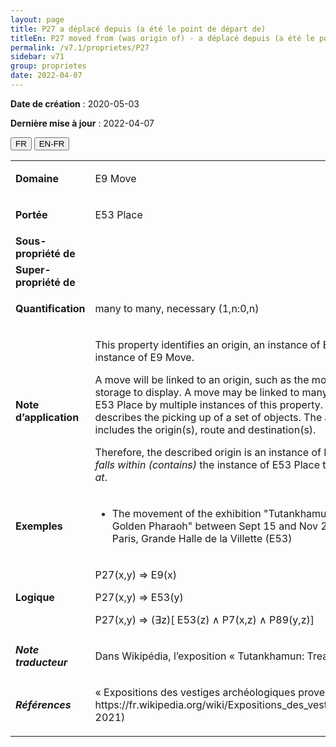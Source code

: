 ```yaml
---
layout: page
title: P27 a déplacé depuis (a été le point de départ de)
titleEn: P27 moved from (was origin of) - a déplacé depuis (a été le point de départ de)
permalink: /v7.1/proprietes/P27
sidebar: v71
group: proprietes
date: 2022-04-07
---
```


**Date de création** : 2020-05-03

**Dernière mise à jour** : 2022-04-07

<div class="lang-buttons">
  <button id="fr" class="activate">FR</button>
  <button id="en-fr">EN-FR</button>
</div>

<table>
				<tbody>
				<tr>
					<td><strong>Domaine</strong></td>
					<td class="en"><p>E9 Move</p>
							</td>
						<td><p><code class="language-plaintext highlighter-rouge">E9_Déplacement</code></p>
							</td>
						</tr>
					<tr>
					<td><strong>Portée</strong></td>
					<td class="en"><p>E53 Place</p>
							</td>
						<td><p><code class="language-plaintext highlighter-rouge">E53_Lieu</code></p>
							</td>
						</tr>
					<tr>
					<td><strong>Sous-propriété de</strong></td>
					<td class="en"><p></p>
							</td>
						<td><p></p>
							</td>
						</tr>
					<tr>
					<td><strong>Super-propriété de</strong></td>
					<td class="en"><p></p>
							</td>
						<td><p></p>
							</td>
						</tr>
					<tr>
					<td><strong>Quantification</strong></td>
					<td class="en"><p>many to many, necessary (1,n:0,n)</p>
							</td>
						<td><p>plusieurs à plusieurs, nécessaire (1,n:0,n)</p>
							</td>
						</tr>
					<tr>
					<td><strong>Note d’application</strong></td>
					<td class="en"><p>This property identifies an origin, an instance of E53 Place, of an instance of E9 Move. </p>
							<p></p>
							<p>A move will be linked to an origin, such as the move of an artifact from storage to display. A move may be linked to many starting instances of E53 Place by multiple instances of this property. In this case the move describes the picking up of a set of objects. The area of the move includes the origin(s), route and destination(s). </p>
							<p></p>
							<p>Therefore, the described origin is an instance of E53 Place which <em>P89 falls within (contains)</em> the instance of E53 Place the move <em>P7 took place at</em>. </p>
							</td>
						<td><p>Cette propriété identifie une origine, qui est une instance de <code class="language-plaintext highlighter-rouge">E53_Lieu</code>, d’une instance de <code class="language-plaintext highlighter-rouge">E9_Déplacement</code>. </p>
							<p></p>
							<p>Un déplacement est lié à une origine, par exemple le déplacement d’un artefact depuis son espace d'entreposage vers son lieu d'exposition. Un déplacement peut être lié à de nombreuses instances de <code class="language-plaintext highlighter-rouge">E53_Lieu</code> de départ par de multiples occurrences de cette propriété. Dans ce cas, le déplacement décrit le ramassage d’un ensemble d’objets. L'étendue du déplacement inclut l’origine ou les origines, le trajet et la ou les destinations.</p>
							<p></p>
							<p>Par conséquent, l’origine décrite est une instance de <code class="language-plaintext highlighter-rouge">E53_Lieu</code> qui s’insère dans (<code class="language-plaintext highlighter-rouge">P89_s’insère_dans</code>) l’instance de <code class="language-plaintext highlighter-rouge">E53_Lieu</code> dans laquelle le déplacement a eu lieu (<code class="language-plaintext highlighter-rouge">P7_a_eu_lieu_dans</code>).</p>
							<p></p>
							</td>
						</tr>
					<tr>
					<td><strong>Exemples</strong></td>
					<td class="en"><ul><li><p>The movement of the exhibition "Tutankhamun: Treasures of the Golden Pharaoh" between Sept 15 and Nov 2 2019 (E9) moved from Paris, Grande Halle de la Villette (E53) </p>
							</li>
									</ul></td>
						<td><ul><li><p>Le déplacement de l’exposition «  Toutânkhamon, le trésor du Pharaon » entre le 15 septembre et le 2 novembre 2019 (<code class="language-plaintext highlighter-rouge">E9_Déplacement</code>) a déplacé depuis (<code class="language-plaintext highlighter-rouge">P27_a_déplacé_depuis</code>) la Grande Halle de la Villette à Paris (<code class="language-plaintext highlighter-rouge">E53_Lieu</code>) les objets concernés.</p>
							</li>
									</ul></td>
						</tr>
					<tr>
					<td><strong>Logique</strong></td>
					<td class="en"><p>P27(x,y) ⇒ E9(x)</p>
							<p>P27(x,y) ⇒ E53(y) </p>
							<p>P27(x,y) ⇒ (∃z)[ E53(z) ∧ P7(x,z) ∧ P89(y,z)]</p>
							</td>
						<td><p>P27(x,y) ⇒ E9(x) </p>
							<p>P27(x,y) ⇒ E53(y)</p>
							<p> P27(x,y) ⇒ (∃z)[ E53(z) ∧ P7(x,z) ∧ P89(y,z)]</p>
							</td>
						</tr>
					<tr>
					<td><strong><em>Note traducteur</em></strong></td>
					<td colspan="2"><p>Dans Wikipédia, l’exposition « Tutankhamun: Treasures of the Golden Pharaoh » a été traduite en français par « Trésors du pharaon d’or ». </p>
							</td>
						</tr>
					<tr>
					<td><strong><em>Références</em></strong></td>
					<td colspan="2"><p>« Expositions des vestiges archéologiques provenant de la tombe de Toutânkhamon ». 2021. Dans Wikipédia. https://fr.wikipedia.org/wiki/Expositions_des_vestiges_arch%C3%A9ologiques_provenant_de_la_tombe_de_Tout%C3%A2nkhamon#Tr%C3%A9sors_du_pharaon_d'or_(2018-2021) </p>
							</td>
						</tr>
					</tbody>
				</table>
				